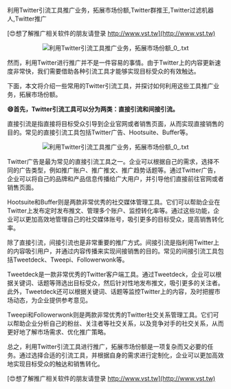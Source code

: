 利用Twitter引流工具推广业务，拓展市场份额,Twitter群推王,Twitter过滤机器人,Twitter推广

[😍想了解推广相关软件的朋友请登录 http://www.vst.tw](http://www.vst.tw)

 <center><img src="https://vst.tw/MP4/tuiguang/png/8.png" alt="利用Twitter引流工具推广业务，拓展市场份额_0_.txt"></center>

然而，利用Twitter进行推广并不是一件容易的事情。由于Twitter上的内容更新速度非常快，我们需要借助各种引流工具才能够实现目标受众的有效触达。

下面，本文将介绍一些常用的Twitter引流工具，并探讨如何利用这些工具推广业务，拓展市场份额。

**😄首先，Twitter引流工具可以分为两类：直接引流和间接引流。**

直接引流是指直接将目标受众引导到企业官网或者销售页面，从而实现直接销售的目的。常见的直接引流工具包括Twitter广告、Hootsuite、Buffer等。

 <center><img src="https://vst.tw/MP4/tuiguang/png/3.png" alt="利用Twitter引流工具推广业务，拓展市场份额_0_.txt"></center>

Twitter广告是最为常见的直接引流工具之一。企业可以根据自己的需求，选择不同的广告类型，例如推广账户、推广推文、推广趋势话题等。通过Twitter广告，企业可以将自己的品牌和产品信息传播给广大用户，并引导他们直接前往官网或者销售页面。

Hootsuite和Buffer则是两款非常优秀的社交媒体管理工具。它们可以帮助企业在Twitter上发布定时发布推文、管理多个账户、监控转化率等。通过这些功能，企业可以更加高效地管理自己的社交媒体账号，吸引更多的目标受众，提高销售转化率。

除了直接引流，间接引流也是非常重要的推广方式。间接引流是指利用Twitter上的内容吸引用户，并通过内容传播来实现间接销售的目的。常见的间接引流工具包括Tweetdeck、Tweepi、Followerwonk等。

Tweetdeck是一款非常优秀的Twitter客户端工具。通过Tweetdeck，企业可以根据关键词、话题等筛选出目标受众，然后针对性地发布推文，吸引更多的关注者。此外，Tweetdeck还可以根据关键词、话题等监控Twitter上的内容，及时把握市场动态，为企业提供参考意见。

Tweepi和Followerwonk则是两款非常优秀的Twitter社交关系管理工具。它们可以帮助企业分析自己的粉丝、关注者等社交关系，以及竞争对手的社交关系，从而更好地了解市场需求、优化推广策略。

总之，利用Twitter引流工具进行推广，拓展市场份额是一项复杂而又必要的任务。通过选择合适的引流工具，并根据自身的需求进行定制化，企业可以更加高效地实现目标受众的触达和销售转化。

[😍想了解推广相关软件的朋友请登录 http://www.vst.tw](http://www.vst.tw)



